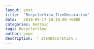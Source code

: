 ```yaml
---
layout: post
title:  "RecyclerView_ItemDecoration"
date:   2019-09-17 10:10:00 +0800
categories: Android
tags: RecyclerView
author: pepe
description: 『 ItemDecoration 』
---
```



























































